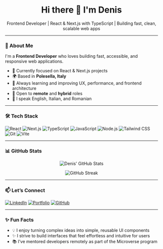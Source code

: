 <h1 align="center">Hi there 👋 I'm Denis</h1>

<p align="center">
  Frontend Developer | React & Next.js with TypeScript | Building fast, clean, scalable web apps
</p>

---

### 🚀 About Me

I'm a **Frontend Developer** who loves building fast, accessible, and responsive web applications.

- 🔭 Currently focused on React & Next.js projects  
- 🌍 Based in **Polesella, Italy**  
- 🧠 Always learning and improving UX, performance, and frontend architecture  
- 🤝 Open to **remote** and **hybrid** roles  
- 💬 I speak English, Italian, and Romanian  

---

### 🛠️ Tech Stack

![React](https://img.shields.io/badge/-React-20232A?style=for-the-badge&logo=react)
![Next.js](https://img.shields.io/badge/-Next.js-000000?style=for-the-badge&logo=next.js)
![TypeScript](https://img.shields.io/badge/-TypeScript-3178C6?style=for-the-badge&logo=typescript&logoColor=white)
![JavaScript](https://img.shields.io/badge/-JavaScript-F7DF1E?style=for-the-badge&logo=javascript&logoColor=black)
![Node.js](https://img.shields.io/badge/-Node.js-339933?style=for-the-badge&logo=node.js&logoColor=white)
![Tailwind CSS](https://img.shields.io/badge/-Tailwind_CSS-38B2AC?style=for-the-badge&logo=tailwind-css&logoColor=white)
![Git](https://img.shields.io/badge/-Git-F05032?style=for-the-badge&logo=git&logoColor=white)
![Vite](https://img.shields.io/badge/-Vite-646CFF?style=for-the-badge&logo=vite&logoColor=white)

---

### 📊 GitHub Stats

<p align="center">
  <img src="https://github-readme-stats.vercel.app/api?username=denisdiaconu&show_icons=true&theme=tokyonight" alt="Denis' GitHub Stats" />
</p>

<p align="center">
  <img src="https://github-readme-streak-stats.herokuapp.com/?user=denisdiaconu&theme=tokyonight" alt="GitHub Streak" />
</p>

---

### 📫 Let’s Connect

[![LinkedIn](https://img.shields.io/badge/-LinkedIn-0A66C2?style=for-the-badge&logo=linkedin&logoColor=white)](https://www.linkedin.com/in/denis-andrei-diaconu)
[![Portfolio](https://img.shields.io/badge/-Portfolio-000000?style=for-the-badge&logo=vercel&logoColor=white)](https://denisdiaconu.vercel.app/)
[![GitHub](https://img.shields.io/badge/-GitHub-181717?style=for-the-badge&logo=github&logoColor=white)](https://github.com/denisdiaconu)

---

### ✨ Fun Facts

- 💡 I enjoy turning complex ideas into simple, reusable UI components  
- ✨ I strive to build interfaces that feel effortless and intuitive for users
- 📚 I’ve mentored developers remotely as part of the Microverse program  
